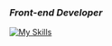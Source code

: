 ### ***Front-end Developer*** 

[![My Skills](https://skillicons.dev/icons?i=js,css,html,git,github,nextjs,react,tailwind)](https://skillicons.dev)


